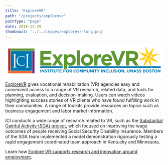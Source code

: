 ```yaml
---
title: "ExploreVR"
path: "/projects/explorevr"
posttype: "page"
date: 2018-12-29
thumbnail: '../../images/explorevr-long.png'
---
```



[![ExploreVR](../../images/explorevr-long.png)](https://www.explorevr.org/)


[ExploreVR](https://www.explorevr.org/) gives vocational rehabilitation (VR) agencies easy and convenient access to a range of VR research, related data, and tools for planning, evaluation, and decision-making. Users can watch videos highlighting success stories of VR clients who have found fulfilling work in their communities. A range of toolkits provide resources on topics such as business engagement and labor market information.

ICI conducts a wide range of research related to VR, such as the [Substantial Gainful Activity (SGA) project](https://www.explorevr.org/returntoworkssdi), which focused on improving the wage outcomes of people receiving Social Security Disability Insurance. Members of the SGA team implemented a model demonstration rigorously testing a rapid engagement coordinated team approach in Kentucky and Minnesota.

Learn how [Explore VR supports research and innovation around employment](https://www.explorevr.org/).
